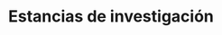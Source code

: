 ---
title: "Estancias de investigación"  # Add a page title.
summary: "Estancias de investigación."  # Add a page description.
type: "widget_page"  # Page type is a Widget Page
url: "sobre-mi/estancias-investigacion"
---